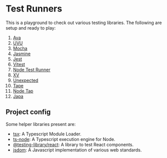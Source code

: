 # Test Runners

This is a playground to check out various testing libraries. The following are setup and ready to play:

1. [Ava](https://github.com/avajs/ava)
2. [UVU](https://github.com/lukeed/uvu)
3. [Mocha](https://github.com/mochajs/mocha)
4. [Jasmine](https://github.com/jasmine/jasmine)
5. [Jest](https://github.com/facebook/jest)
6. [Vitest](https://github.com/vitest-dev/vitest)
7. [Node Test Runner](https://nodejs.org/docs/latest-v18.x/api/test.html)
8. [XV](https://github.com/typicode/xv)
9. [Unexpected](https://github.com/unexpectedjs/unexpected)
10. [Tape](https://github.com/ljharb/tape)
11. [Node Tap](https://github.com/tapjs/node-tap)
12. [Japa](https://github.com/japa/runner)

## Project config

Some helper libraries present are:

-   [tsx](https://github.com/privatenumber/tsx): A Typescript Module Loader.
-   [ts-node](https://github.com/TypeStrong/ts-node): A Typescript execution engine for Node.
-   [@testing-library/react](https://github.com/testing-library/react-testing-library): A library to test React components.
-   [jsdom](https://github.com/jsdom/jsdom): A Javascript implementation of various web standards.
